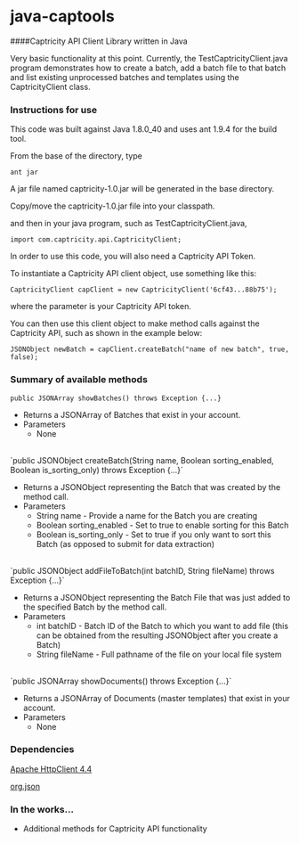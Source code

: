 # java-captools
####Captricity API Client Library written in Java

Very basic functionality at this point.  Currently, the TestCaptricityClient.java program demonstrates how to create a batch, add a batch file to that batch and list existing unprocessed batches and templates using the CaptricityClient class.

### Instructions for use

This code was built against Java 1.8.0_40 and uses ant 1.9.4 for the build tool.

From the base of the directory, type

    ant jar

A jar file named captricity-1.0.jar will be generated in the base directory.

Copy/move the captricity-1.0.jar file into your classpath.

and then in your java program, such as TestCaptricityClient.java,

    import com.captricity.api.CaptricityClient;

In order to use this code, you will also need a Captricity API Token.

To instantiate a Captricity API client object, use something like this:

    CaptricityClient capClient = new CaptricityClient('6cf43...88b75');

where the parameter is your Captricity API token.

You can then use this client object to make method calls against the Captricity API, such as shown in the example below:

    JSONObject newBatch = capClient.createBatch("name of new batch", true, false);
		
### Summary of available methods

`public JSONArray showBatches() throws Exception {...}`

* Returns a JSONArray of Batches that exist in your account.
* Parameters
  - None

<br/>
`public JSONObject createBatch(String name, Boolean sorting_enabled, Boolean is_sorting_only) throws Exception {...}`

* Returns a JSONObject representing the Batch that was created by the method call.
* Parameters
  - String name - Provide a name for the Batch you are creating
  - Boolean sorting\_enabled \- Set to true to enable sorting for this Batch
  - Boolean is\_sorting\_only \- Set to true if you only want to sort this Batch (as opposed to submit for data extraction)

<br/>
`public JSONObject addFileToBatch(int batchID, String fileName) throws Exception {...}`
	
* Returns a JSONObject representing the Batch File that was just added to the specified Batch by the method call.
* Parameters
  - int batchID \- Batch ID of the Batch to which you want to add file (this can be obtained from the resulting JSONObject after you create a Batch)
  - String fileName \- Full pathname of the file on your local file system

<br/>
`public JSONArray showDocuments() throws Exception {...}`

* Returns a JSONArray of Documents (master templates) that exist in your account.
* Parameters
  - None

### Dependencies

[Apache HttpClient 4.4](http://psg.mtu.edu/pub/apache//httpcomponents/httpclient/binary/httpcomponents-client-4.4-bin.zip)

[org.json](http://central.maven.org/maven2/org/json/json/20140107/json-20140107.jar)

### In the works...
- Additional methods for Captricity API functionality
